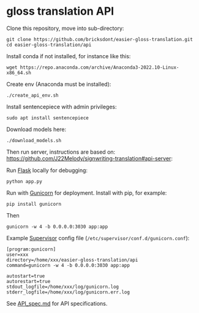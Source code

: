 # gloss translation API

Clone this repository, move into sub-directory:

    git clone https://github.com/bricksdont/easier-gloss-translation.git
    cd easier-gloss-translation/api

Install conda if not installed, for instance like this:

    wget https://repo.anaconda.com/archive/Anaconda3-2022.10-Linux-x86_64.sh

Create env (Anaconda must be installed):

    ./create_api_env.sh

Install sentencepiece with admin privileges:

    sudo apt install sentencepiece

Download models here:

    ./download_models.sh

Then run server, instructions are based on: https://github.com/J22Melody/signwriting-translation#api-server:

Run [Flask](https://flask.palletsprojects.com/) locally for debugging:

`python app.py`

Run with [Gunicorn](https://gunicorn.org/) for deployment. Install with pip, for example:

    pip install gunicorn

Then

`gunicorn -w 4 -b 0.0.0.0:3030 app:app`

Example [Supervisor](http://supervisord.org/) config file (`/etc/supervisor/conf.d/gunicorn.conf`):

```
[program:gunicorn]
user=xxx
directory=/home/xxx/easier-gloss-translation/api
command=gunicorn -w 4 -b 0.0.0.0:3030 app:app

autostart=true
autorestart=true
stdout_logfile=/home/xxx/log/gunicorn.log
stderr_logfile=/home/xxx/log/gunicorn.err.log
```

See [API_spec.md](https://github.com/J22Melody/signwriting-translation/blob/main/API_spec.md) for API specifications.
